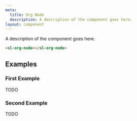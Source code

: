 ```yaml
---
meta:
  title: Org Node
  description: A description of the component goes here.
layout: component
---
```


A description of the component goes here.

```html preview
<sl-org-node></sl-org-node>
```

## Examples

### First Example

TODO

### Second Example

TODO

